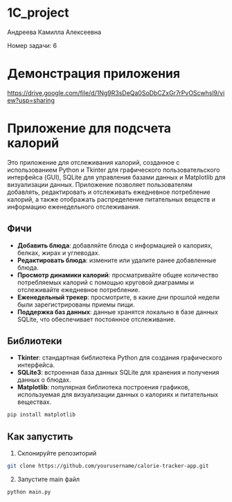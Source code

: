 # 1C_project
Андреева Камилла Алексеевна

Номер задачи: 6

# Демонстрация приложения
https://drive.google.com/file/d/1Ng9R3sDeQa0SoDbCZxGr7rPvOScwhsl9/view?usp=sharing

# Приложение для подсчета калорий

Это приложение для отслеживания калорий, созданное с использованием Python и Tkinter для графического пользовательского интерфейса (GUI), SQLite для управления базами данных и Matplotlib для визуализации данных. Приложение позволяет пользователям добавлять, редактировать и отслеживать ежедневное потребление калорий, а также отображать распределение питательных веществ и информацию еженедельного отслеживания.

## Фичи

- **Добавить блюда**: добавляйте блюда с информацией о калориях, белках, жирах и углеводах.
- **Редактировать блюда**: измените или удалите ранее добавленные блюда.
- **Просмотр динамики калорий**: просматривайте общее количество потребляемых калорий с помощью круговой диаграммы и отслеживайте ежедневное потребление.
- **Еженедельный трекер**: просмотрите, в какие дни прошлой недели были зарегистрированы приемы пищи.
- **Поддержка баз данных**: данные хранятся локально в базе данных SQLite, что обеспечивает постоянное отслеживание.

## Библиотеки

- **Tkinter**: стандартная библиотека Python для создания графического интерфейса.
- **SQLite3**: встроенная база данных SQLite для хранения и получения данных о блюдах.
- **Matplotlib**: популярная библиотека построения графиков, используемая для визуализации данных о калориях и питательных веществах.



```bash
pip install matplotlib
```

## Как запустить

1. Склонируйте репозиторий

```bash
git clone https://github.com/yourusername/calorie-tracker-app.git
```

2. Запустите main файл

```bash
python main.py
```
